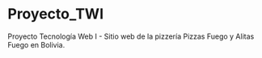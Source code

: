 # Proyecto_TWI
Proyecto Tecnología Web I - Sitio web de la pizzería Pizzas Fuego y Alitas Fuego en Bolivia.
